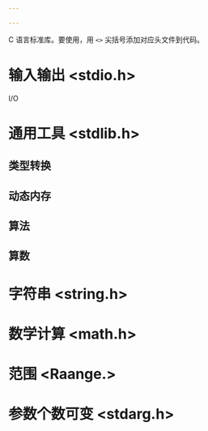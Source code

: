 ```yaml
---

---
```


C 语言标准库。要使用，用 `<>` 尖括号添加对应头文件到代码。

# 输入输出 <stdio.h>

I/O

# 通用工具 <stdlib.h>

## 类型转换

## 动态内存

## 算法

## 算数

# 字符串 <string.h>

# 数学计算 <math.h>

# 范围 <Raange.>

# 参数个数可变 <stdarg.h>